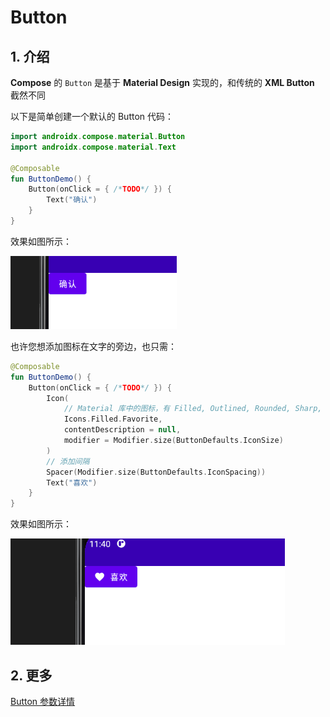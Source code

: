 # Button

## 1. 介绍
**Compose** 的 `Button` 是基于 **Material Design** 实现的，和传统的 **XML Button** 截然不同

以下是简单创建一个默认的 Button 代码：

``` kotlin
import androidx.compose.material.Button
import androidx.compose.material.Text

@Composable
fun ButtonDemo() {
    Button(onClick = { /*TODO*/ }) {
        Text("确认")
    }
}
```

效果如图所示：

<img src="../../assets/elements/button/button1.png">

也许您想添加图标在文字的旁边，也只需：

``` kotlin
@Composable
fun ButtonDemo() {
    Button(onClick = { /*TODO*/ }) {
        Icon(
            // Material 库中的图标，有 Filled, Outlined, Rounded, Sharp, Two Tone 等
            Icons.Filled.Favorite,
            contentDescription = null,
            modifier = Modifier.size(ButtonDefaults.IconSize)
        )
        // 添加间隔
        Spacer(Modifier.size(ButtonDefaults.IconSpacing))
        Text("喜欢")
    }
}
```

效果如图所示：

<img src="../../assets/elements/button/button2.png">


## 2. 更多
[Button 参数详情](https://developer.android.com/reference/kotlin/androidx/compose/material/package-summary#button)